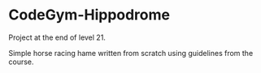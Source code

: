 # CodeGym-Hippodrome
Project at the end of level 21. 

Simple horse racing hame written from scratch using guidelines from the course. 
